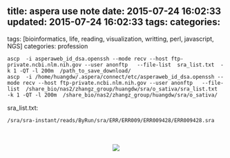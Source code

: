 title: aspera use note
date: 2015-07-24 16:02:33
updated: 2015-07-24 16:02:33
tags:
categories:
---
tags: [bioinformatics, life, reading, visualization, writting, perl, javascript, NGS]
categories: profession

```
ascp  -i asperaweb_id_dsa.openssh --mode recv --host ftp-private.ncbi.nlm.nih.gov --user anonftp   --file-list  sra_list.txt  -k 1 -QT -l 200m  /path_to_save_download/
ascp  -i /home/huangdw/.aspera/connect/etc/asperaweb_id_dsa.openssh --mode recv --host ftp-private.ncbi.nlm.nih.gov --user anonftp   --file-list  /share_bio/nas2/zhangz_group/huangdw/sra/o_sativa/sra_list.txt  -k 1 -QT -l 200m  /share_bio/nas2/zhangz_group/huangdw/sra/o_sativa/
```

sra_list.txt: 
```
/sra/sra-instant/reads/ByRun/sra/ERR/ERR009/ERR009428/ERR009428.sra
```
<br>
<br>
<div align=center>
<img src="http://daweih.github.io/images/wechat_small_black.jpg">
</div>